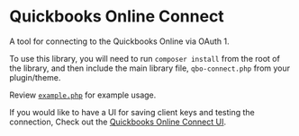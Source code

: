 Quickbooks Online Connect
=========

A tool for connecting to the Quickbooks Online via OAuth 1.

To use this library, you will need to run `composer install` from the root of the library, and then include the main library file, `qbo-connect.php` from your plugin/theme.

Review [`example.php`](https://github.com/zao-web/quickbooks-online-connect/blob/master/example.php) for example usage.

If you would like to have a UI for saving client keys and testing the connection, Check out the [Quickbooks Online Connect UI](https://github.com/zao-web/quickbooks-online-connect-ui).
